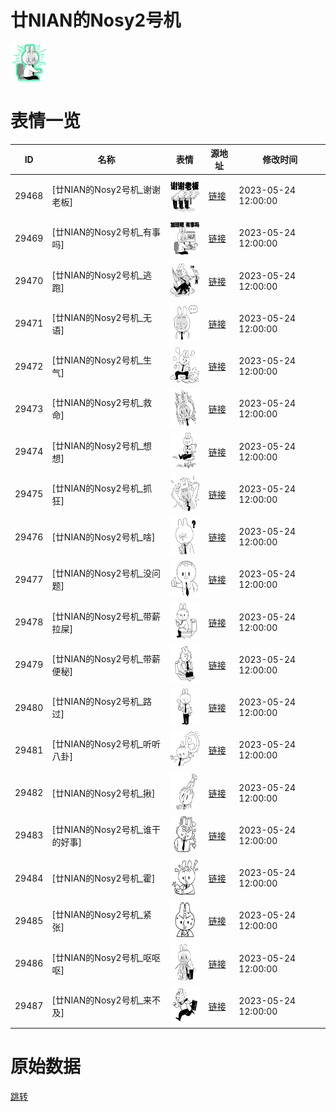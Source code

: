 # 廿NIAN的Nosy2号机

<img src="./cover.png" height="60" alt="cover" />

# 表情一览

|ID|名称|表情|源地址|修改时间|
|----|----|----|----|----|
|29468|[廿NIAN的Nosy2号机_谢谢老板]|<img src="./pic/029468_%5B廿NIAN的Nosy2号机_谢谢老板%5D.png" height="60" alt="谢谢老板"/>|[链接](https://i0.hdslb.com/bfs/garb/18d22afd34eec2e61679ba2eacf9a6e84b0a6008.png)|2023-05-24 12:00:00|
|29469|[廿NIAN的Nosy2号机_有事吗]|<img src="./pic/029469_%5B廿NIAN的Nosy2号机_有事吗%5D.png" height="60" alt="有事吗"/>|[链接](https://i0.hdslb.com/bfs/garb/013ae0401b6e266bf1297ecc7e2ce0e151ad5e37.png)|2023-05-24 12:00:00|
|29470|[廿NIAN的Nosy2号机_逃跑]|<img src="./pic/029470_%5B廿NIAN的Nosy2号机_逃跑%5D.png" height="60" alt="逃跑"/>|[链接](https://i0.hdslb.com/bfs/garb/e997d6490d4c4e9a9f66932f701ee71c37b15123.png)|2023-05-24 12:00:00|
|29471|[廿NIAN的Nosy2号机_无语]|<img src="./pic/029471_%5B廿NIAN的Nosy2号机_无语%5D.png" height="60" alt="无语"/>|[链接](https://i0.hdslb.com/bfs/garb/46f1e3b0a8ea28f11dca2ec4b1e801ed780b0901.png)|2023-05-24 12:00:00|
|29472|[廿NIAN的Nosy2号机_生气]|<img src="./pic/029472_%5B廿NIAN的Nosy2号机_生气%5D.png" height="60" alt="生气"/>|[链接](https://i0.hdslb.com/bfs/garb/8ff9f3e37a6bfe8d35fe13e83e304e083c088019.png)|2023-05-24 12:00:00|
|29473|[廿NIAN的Nosy2号机_救命]|<img src="./pic/029473_%5B廿NIAN的Nosy2号机_救命%5D.png" height="60" alt="救命"/>|[链接](https://i0.hdslb.com/bfs/garb/8474901db12d0d55489e960fb285be700b7100a6.png)|2023-05-24 12:00:00|
|29474|[廿NIAN的Nosy2号机_想想]|<img src="./pic/029474_%5B廿NIAN的Nosy2号机_想想%5D.png" height="60" alt="想想"/>|[链接](https://i0.hdslb.com/bfs/garb/1209667dc4d34201ce2c139cb55acfa2fc2421a2.png)|2023-05-24 12:00:00|
|29475|[廿NIAN的Nosy2号机_抓狂]|<img src="./pic/029475_%5B廿NIAN的Nosy2号机_抓狂%5D.png" height="60" alt="抓狂"/>|[链接](https://i0.hdslb.com/bfs/garb/570562c977013b51d4b2306e083c0ec285203e5d.png)|2023-05-24 12:00:00|
|29476|[廿NIAN的Nosy2号机_啥]|<img src="./pic/029476_%5B廿NIAN的Nosy2号机_啥%5D.png" height="60" alt="啥"/>|[链接](https://i0.hdslb.com/bfs/garb/a79b85720f64de964d6f4bebbe2877d304a91f43.png)|2023-05-24 12:00:00|
|29477|[廿NIAN的Nosy2号机_没问题]|<img src="./pic/029477_%5B廿NIAN的Nosy2号机_没问题%5D.png" height="60" alt="没问题"/>|[链接](https://i0.hdslb.com/bfs/garb/edf063d9e0ed2e9d938e7a6401b78072f5c0377d.png)|2023-05-24 12:00:00|
|29478|[廿NIAN的Nosy2号机_带薪拉屎]|<img src="./pic/029478_%5B廿NIAN的Nosy2号机_带薪拉屎%5D.png" height="60" alt="带薪拉屎"/>|[链接](https://i0.hdslb.com/bfs/garb/8f4088eaced433414ac6f818d93bed9d872f8fa0.png)|2023-05-24 12:00:00|
|29479|[廿NIAN的Nosy2号机_带薪便秘]|<img src="./pic/029479_%5B廿NIAN的Nosy2号机_带薪便秘%5D.png" height="60" alt="带薪便秘"/>|[链接](https://i0.hdslb.com/bfs/garb/18169e9470c993c044e7ed4790e7a489d24f5e67.png)|2023-05-24 12:00:00|
|29480|[廿NIAN的Nosy2号机_路过]|<img src="./pic/029480_%5B廿NIAN的Nosy2号机_路过%5D.png" height="60" alt="路过"/>|[链接](https://i0.hdslb.com/bfs/garb/844be2d4f5c0af3ffdc3896f9fdaff6e091bda2b.png)|2023-05-24 12:00:00|
|29481|[廿NIAN的Nosy2号机_听听八卦]|<img src="./pic/029481_%5B廿NIAN的Nosy2号机_听听八卦%5D.png" height="60" alt="听听八卦"/>|[链接](https://i0.hdslb.com/bfs/garb/fe6bf789f07c48381ab017b0885fbbfd63b4c2b6.png)|2023-05-24 12:00:00|
|29482|[廿NIAN的Nosy2号机_揪]|<img src="./pic/029482_%5B廿NIAN的Nosy2号机_揪%5D.png" height="60" alt="揪"/>|[链接](https://i0.hdslb.com/bfs/garb/80cce2cf852b3555f82ca5f53043130a524886b6.png)|2023-05-24 12:00:00|
|29483|[廿NIAN的Nosy2号机_谁干的好事]|<img src="./pic/029483_%5B廿NIAN的Nosy2号机_谁干的好事%5D.png" height="60" alt="谁干的好事"/>|[链接](https://i0.hdslb.com/bfs/garb/6faa96bddf19932c11357e88d7ba65b7c9f9540e.png)|2023-05-24 12:00:00|
|29484|[廿NIAN的Nosy2号机_霍]|<img src="./pic/029484_%5B廿NIAN的Nosy2号机_霍%5D.png" height="60" alt="霍"/>|[链接](https://i0.hdslb.com/bfs/garb/5d87f8b4b01cc5701d7321d902242c47e2741c8b.png)|2023-05-24 12:00:00|
|29485|[廿NIAN的Nosy2号机_紧张]|<img src="./pic/029485_%5B廿NIAN的Nosy2号机_紧张%5D.png" height="60" alt="紧张"/>|[链接](https://i0.hdslb.com/bfs/garb/51f132e35083ea84f9f658e6bec91c9bd627825c.png)|2023-05-24 12:00:00|
|29486|[廿NIAN的Nosy2号机_呕呕呕]|<img src="./pic/029486_%5B廿NIAN的Nosy2号机_呕呕呕%5D.png" height="60" alt="呕呕呕"/>|[链接](https://i0.hdslb.com/bfs/garb/1e1bc0e616d0c5456f083baad32babeda1901ac5.png)|2023-05-24 12:00:00|
|29487|[廿NIAN的Nosy2号机_来不及]|<img src="./pic/029487_%5B廿NIAN的Nosy2号机_来不及%5D.png" height="60" alt="来不及"/>|[链接](https://i0.hdslb.com/bfs/garb/96516e715bf3f565e1cc55715167de75ac1c9de4.png)|2023-05-24 12:00:00|

# 原始数据

[跳转](./raw.json)

